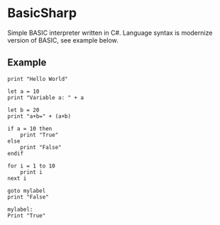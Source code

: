 BasicSharp
====
Simple BASIC interpreter written in C#. Language syntax is modernize version of BASIC, see example below.

Example
-------
```BlitzBasic
print "Hello World"

let a = 10
print "Variable a: " + a

let b = 20
print "a+b=" + (a+b)

if a = 10 then
    print "True"
else
    print "False"
endif

for i = 1 to 10
    print i
next i

goto mylabel
print "False"

mylabel:
Print "True"

```
